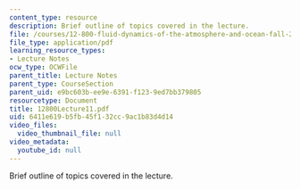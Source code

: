 ```yaml
---
content_type: resource
description: Brief outline of topics covered in the lecture.
file: /courses/12-800-fluid-dynamics-of-the-atmosphere-and-ocean-fall-2004/6411e619b5fb45f132cc9ac1b83d4d14_12800Lecture11.pdf
file_type: application/pdf
learning_resource_types:
- Lecture Notes
ocw_type: OCWFile
parent_title: Lecture Notes
parent_type: CourseSection
parent_uid: e9bc603b-ee9e-6391-f123-9ed7bb379805
resourcetype: Document
title: 12800Lecture11.pdf
uid: 6411e619-b5fb-45f1-32cc-9ac1b83d4d14
video_files:
  video_thumbnail_file: null
video_metadata:
  youtube_id: null
---
```

Brief outline of topics covered in the lecture.

